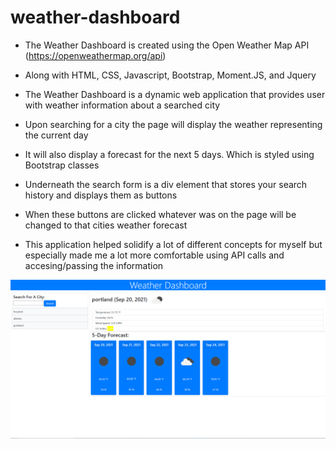 # weather-dashboard

- The Weather Dashboard is created using the Open Weather Map API (https://openweathermap.org/api)

- Along with HTML, CSS, Javascript, Bootstrap, Moment.JS, and Jquery

- The Weather Dashboard is a dynamic web application that provides user with weather information about a searched city

- Upon searching for a city the page will display the weather representing the current day

- It will also display a forecast for the next 5 days. Which is styled using Bootstrap classes

- Underneath the search form is a div element that stores your search history and displays them as buttons

- When these buttons are clicked whatever was on the page will be changed to that cities weather forecast

- This application helped solidify a lot of different concepts for myself but especially made me a lot more comfortable using API calls and accesing/passing the information

![Alt text](/assets/screenshot.png?raw=true "Finished Application")
